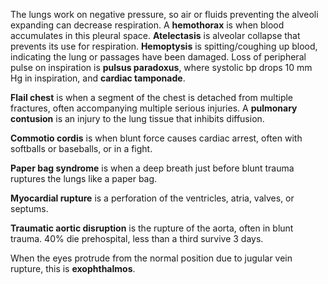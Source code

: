 The lungs work on negative pressure, so air or fluids preventing the alveoli expanding can decrease respiration. A **hemothorax** is when blood accumulates in this pleural space. **Atelectasis** is alveolar collapse that prevents its use for respiration.
**Hemoptysis** is spitting/coughing up blood, indicating the lung or passages have been damaged.
Loss of peripheral pulse on inspiration is **pulsus paradoxus**, where systolic bp drops 10 mm Hg in inspiration, and **cardiac tamponade**.

**Flail chest** is when a segment of the chest is detached from multiple fractures, often accompanying multiple serious injuries. A **pulmonary contusion** is an injury to the lung tissue that inhibits diffusion.

**Commotio cordis** is when blunt force causes cardiac arrest, often with softballs or baseballs, or in a fight.

**Paper bag syndrome** is when a deep breath just before blunt trauma ruptures the lungs like a paper bag.

**Myocardial rupture** is a perforation of the ventricles, atria, valves, or septums.

**Traumatic aortic disruption** is the rupture of the aorta, often in blunt trauma. 40% die prehospital, less than a third survive 3 days.

When the eyes protrude from the normal position due to jugular vein rupture, this is **exophthalmos**.